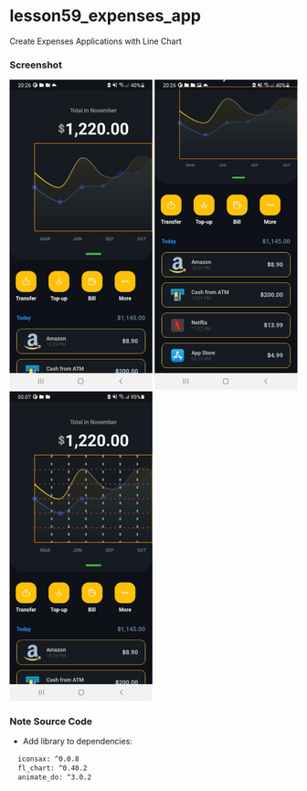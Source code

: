 # lesson59_expenses_app
Create Expenses Applications with Line Chart

### Screenshot
[<img src="assets/screenshot/img_expense_line_chart.jpg" width="250">](assets/screenshot/img_expense_line_chart.jpg)
[<img src="assets/screenshot/img_expense_investment_today.jpg" width="250">](assets/screenshot/img_expense_investment_today.jpg)
[<img src="assets/screenshot/img_expense_square_dots.jpg" width="250">](assets/screenshot/img_expense_square_dots.jpg)

### Note Source Code
- Add library to dependencies:
```
  iconsax: ^0.0.8
  fl_chart: ^0.40.2
  animate_do: ^3.0.2
```




